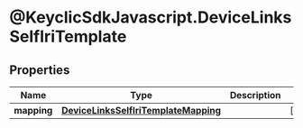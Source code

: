 # @KeyclicSdkJavascript.DeviceLinksSelfIriTemplate

## Properties
Name | Type | Description | Notes
------------ | ------------- | ------------- | -------------
**mapping** | [**DeviceLinksSelfIriTemplateMapping**](DeviceLinksSelfIriTemplateMapping.md) |  | [optional] 


